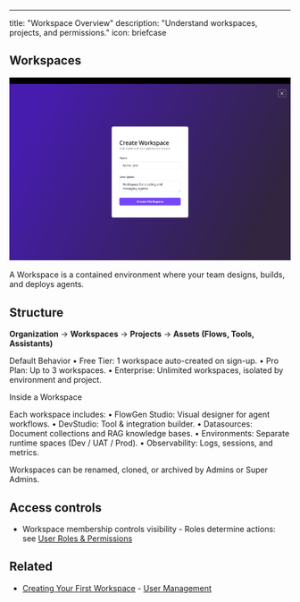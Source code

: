 ---

title: "Workspace Overview" description: "Understand workspaces, projects, and permissions." icon: briefcase

## Workspaces

<Frame>
  <img src="/images/create_workspace.png" alt="Descriptive alt text" />
</Frame>

A Workspace is a contained environment where your team designs, builds, and deploys agents.

## Structure

**Organization** → **Workspaces** → **Projects** → **Assets (Flows, Tools, Assistants)**

Default Behavior •	Free Tier: 1 workspace auto-created on sign-up. •	Pro Plan: Up to 3 workspaces. •	Enterprise: Unlimited workspaces, isolated by environment and project.

Inside a Workspace

Each workspace includes: •	FlowGen Studio: Visual designer for agent workflows. •	DevStudio: Tool & integration builder. •	Datasources: Document collections and RAG knowledge bases. •	Environments: Separate runtime spaces (Dev / UAT / Prod). •	Observability: Logs, sessions, and metrics.

Workspaces can be renamed, cloned, or archived by Admins or Super Admins.

## Access controls

- Workspace membership controls visibility - Roles determine actions: see [User Roles & Permissions](/user-management/user-roles)

## Related

- [Creating Your First Workspace](/setup-account/creating-workspace) - [User Management](/user-management/user-management)